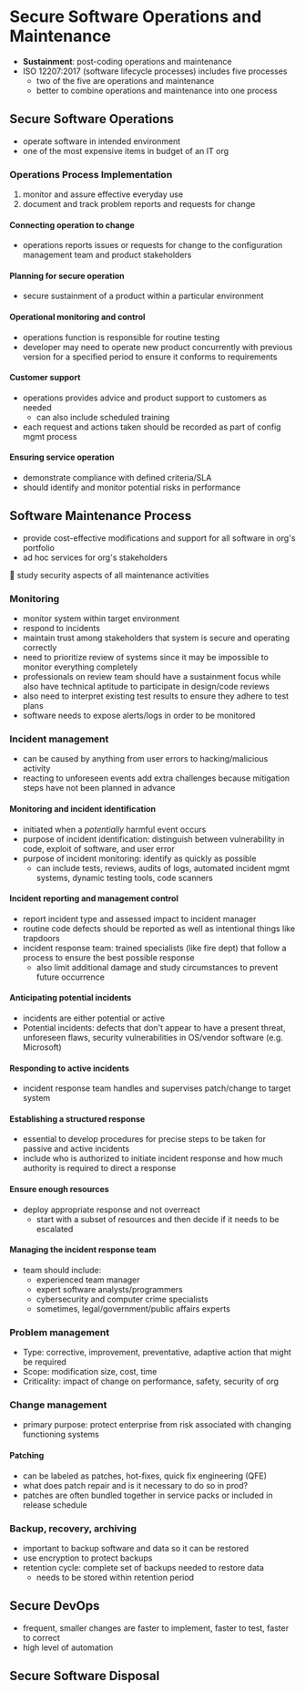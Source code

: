 # Secure Software Operations and Maintenance

- **Sustainment**: post-coding operations and maintenance
- ISO 12207:2017 (software lifecycle processes) includes five processes
  - two of the five are operations and maintenance
  - better to combine operations and maintenance into one process

## Secure Software Operations

- operate software in intended environment
- one of the most expensive items in budget of an IT org

### Operations Process Implementation

1. monitor and assure effective everyday use
2. document and track problem reports and requests for change

#### Connecting operation to change

- operations reports issues or requests for change to the configuration management team and product stakeholders

#### Planning for secure operation

- secure sustainment of a product within a particular environment

#### Operational monitoring and control

- operations function is responsible for routine testing
- developer may need to operate new product concurrently with previous version for a specified period to ensure it conforms to requirements

#### Customer support

- operations provides advice and product support to customers as needed
  - can also include scheduled training
- each request and actions taken should be recorded as part of config mgmt process

#### Ensuring service operation

- demonstrate compliance with defined criteria/SLA
- should identify and monitor potential risks in performance

## Software Maintenance Process

- provide cost-effective modifications and support for all software in org's portfolio
- ad hoc services for org's stakeholders

📝 study security aspects of all maintenance activities

### Monitoring

- monitor system within target environment
- respond to incidents
- maintain trust among stakeholders that system is secure and operating correctly
- need to prioritize review of systems since it may be impossible to monitor everything completely
- professionals on review team should have a sustainment focus while also have technical aptitude to participate in design/code reviews
- also need to interpret existing test results to ensure they adhere to test plans
- software needs to expose alerts/logs in order to be monitored

### Incident management

- can be caused by anything from user errors to hacking/malicious activity
- reacting to unforeseen events add extra challenges because mitigation steps have not been planned in advance

#### Monitoring and incident identification

- initiated when a _potentially_ harmful event occurs
- purpose of incident identification: distinguish between vulnerability in code, exploit of software, and user error
- purpose of incident monitoring: identify as quickly as possible
  - can include tests, reviews, audits of logs, automated incident mgmt systems, dynamic testing tools, code scanners

#### Incident reporting and management control

- report incident type and assessed impact to incident manager
- routine code defects should be reported as well as intentional things like trapdoors
- incident response team: trained specialists (like fire dept) that follow a process to ensure the best possible response
  - also limit additional damage and study circumstances to prevent future occurrence

#### Anticipating potential incidents

- incidents are either potential or active
- Potential incidents: defects that don't appear to have a present threat, unforeseen flaws, security vulnerabilities in OS/vendor software (e.g. Microsoft)

#### Responding to active incidents

- incident response team handles and supervises patch/change to target system

#### Establishing a structured response

- essential to develop procedures for precise steps to be taken for passive and active incidents
- include who is authorized to initiate incident response and how much authority is required to direct a response

#### Ensure enough resources

- deploy appropriate response and not overreact
  - start with a subset of resources and then decide if it needs to be escalated

#### Managing the incident response team

- team should include:
  - experienced team manager
  - expert software analysts/programmers
  - cybersecurity and computer crime specialists
  - sometimes, legal/government/public affairs experts

### Problem management

- Type: corrective, improvement, preventative, adaptive action that might be required
- Scope: modification size, cost, time 
- Criticality: impact of change on performance, safety, security of org

### Change management

- primary purpose: protect enterprise from risk associated with changing functioning systems

#### Patching

- can be labeled as patches, hot-fixes, quick fix engineering (QFE)
- what does patch repair and is it necessary to do so in prod?
- patches are often bundled together in service packs or included in release schedule

### Backup, recovery, archiving

- important to backup software and data so it can be restored
- use encryption to protect backups
- retention cycle: complete set of backups needed to restore data
  - needs to be stored within retention period

## Secure DevOps

- frequent, smaller changes are faster to implement, faster to test, faster to correct
- high level of automation

## Secure Software Disposal
